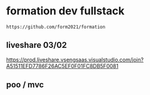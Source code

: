 # formation dev fullstack

    https://github.com/form2021/formation

## liveshare 03/02

https://prod.liveshare.vsengsaas.visualstudio.com/join?A51511EFD7786F26AC5EF0F01FC8DB5F0081

## poo / mvc

